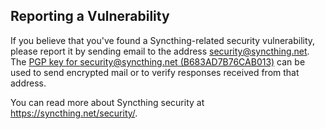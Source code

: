 ## Reporting a Vulnerability

If you believe that you've found a Syncthing-related security vulnerability,
please report it by sending email to the address security@syncthing.net. The
[PGP key for security@syncthing.net
(B683AD7B76CAB013)](https://syncthing.net/security-key.txt) can be used to
send encrypted mail or to verify responses received from that address.

You can read more about Syncthing security at
https://syncthing.net/security/.

